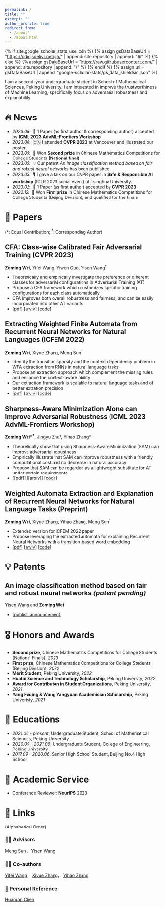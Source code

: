 ```yaml
---
permalink: /
title: ""
excerpt: ""
author_profile: true
redirect_from: 
  - /about/
  - /about.html
---
```


{% if site.google_scholar_stats_use_cdn %}
{% assign gsDataBaseUrl = "https://cdn.jsdelivr.net/gh/" | append: site.repository | append: "@" %}
{% else %}
{% assign gsDataBaseUrl = "https://raw.githubusercontent.com/" | append: site.repository | append: "/" %}
{% endif %}
{% assign url = gsDataBaseUrl | append: "google-scholar-stats/gs_data_shieldsio.json" %}

<span class='anchor' id='about-me'></span>

I am a second-year undergraduate student in School of Mathematical Sciences, Peking University.
I am interested in improve the trustworthiness of Machine Learning, specifically focus on adversarial robustness and explanability.

# 🔥 News
- *2023.06*: &nbsp;🎉 1 Paper (as first author & corresponding author) accepted by **ICML 2023 AdvML-Frontiers Workshop**
- *2023.06*: &nbsp;🇨🇦 I attended **CVPR 2023** at Vancouver and illustrated our poster
- *2023.05*: &nbsp;🥈 Won **Second prize** in Chinese Mathematics Competitions for College Students **(National final)**
- *2023.05*: &nbsp;💡 Our patent *An image classification method based on fair and robust neural networks* has been published
- *2023.05*: &nbsp;🎙 I gave a talk on our CVPR paper in **Safe & Responsible AI workshop** (ICLR 2023 social event) at Tsinghua University.
- *2023.02*: &nbsp;🎉 1 Paper (as first author) accepted by **CVPR 2023**
- *2022.12*: &nbsp;🏅️ Won **First prize** in Chinese Mathematics Competitions for College Students (Beijing Division), and qualified for the finals

# 📝 Papers
(\*: Equal Contribution; ${}^\dagger$: Corresponding Author)

## CFA: Class-wise Calibrated Fair Adversarial Training (CVPR 2023)
**Zeming Wei**, Yifei Wang, Yiwen Guo, Yisen Wang${}^\dagger$
- Theoretically and empirically investigate the preference of different classes for adversarial configurations in Adversarial Training (AT)
- Propose a CFA framework which customizes specific training configurations for each class automatically
- CFA improves both overall robustness and fairness, and can be easily incorporated into other AT variants
- [[pdf](https://openaccess.thecvf.com/content/CVPR2023/papers/Wei_CFA_Class-Wise_Calibrated_Fair_Adversarial_Training_CVPR_2023_paper.pdf)] [[arviv](https://arxiv.org/abs/2303.14460)] [[code](https://github.com/PKU-ML/CFA)]

## Extracting Weighted Finite Automata from Recurrent Neural Networks for Natural Languages (ICFEM 2022)
**Zeming Wei**, Xiyue Zhang, Meng Sun${}^\dagger$
- Identify the transition sparsity and the context dependency problem in WFA extraction from RNNs in natural language tasks
- Propose an extraction approach which complement the missing rules and enhance the context-aware ability
- Our extraction framework is scalable to natural language tasks and of better extration precision
- [[pdf](https://arxiv.org/pdf/2206.14621)] [[arviv](https://arxiv.org/abs/2206.14621)] [[code](https://github.com/weizeming/Extract_WFA_from_RNN_for_NL)]

## Sharpness-Aware Minimization Alone can Improve Adversarial Robustness (ICML 2023 AdvML-Frontiers Workshop)
**Zeming Wei\*${}^{\boldsymbol\dagger}$**, Jingyu Zhu\*, Yihao Zhang\*
- Theoretically show that using Sharpness-Aware Minimization (SAM) can improve adversarial robustness
- Empirically illustrate that SAM can improve robustness with a friendly computational cost and no decrease in natural accuracy
- Propose that SAM can be regarded as a lightweight substitute for AT under certain requirements
- [[pdf]] [[arxiv]] [[code](https://github.com/weizeming/SAM_AT)]

## Weighted Automata Extraction and Explanation of Recurrent Neural Networks for Natural Language Tasks (Preprint)
**Zeming Wei**, Xiyue Zhang, Yihao Zhang, Meng Sun${}^\dagger$
- Extended version for ICFEM 2022 paper
- Propose leveraging the extracted automata for explaining Recurrent Neural Networks with a transition-based word embedding
- [[pdf](https://arxiv.org/pdf/2306.14040)] [[arviv](https://arxiv.org/abs/2306.14040)] [[code](https://github.com/weizeming/Extract_WFA_from_RNN_for_NL)]


# 💡 Patents
## An image classification method based on fair and robust neural networks *(patent pending)*
Yisen Wang and **Zeming Wei**
- [[publish announcement](http://epub.cnipa.gov.cn/patent/CN116091838A)]

# 🎖 Honors and Awards
- **Second prize**, Chinese Mathematics Competitions for College Students (National Finals), *2023*
- **First prize**, Chinese Mathematics Competitions for College Students (Beijing Division), *2022*
- **Merit Student**, Peking University, *2022*
- **Huatai Science and Technology Scholarship**, Peking University, *2022*
- **Award for Contributon in Student Organizations**, Peking University, *2021*
- **Yang Fuqing & Wang Yangyuan Academician Scholarship**, Peking Univeristy, *2021*

# 📖 Educations
- *2021.06 - present*, Undergraduate Student, School of Mathematical Sciences, Peking University
- *2020.09 - 2021.06*, Undergraduate Student, College of Engineering, Peking University
- *2017.09 - 2020.06*, Senior High School Student, Beijing No.4 High School

# 💼 Academic Service
- Conference Reviewer: **NeurIPS** 2023

# 🔗 Links
(Alphabetical Order)
### 👨‍🏫 Advisors 
[Meng Sun](https://www.math.pku.edu.cn/teachers/sunm/indexen.html)， [Yisen Wang](https://yisenwang.github.io)

### 🧑‍🎓 Co-authors
[Yifei Wang](https://yifeiwang.me)， [Xiyue Zhang](https://zhang-xiyue.github.io/)， [Yihao Zhang](https://zhang-yihao.github.io/)

### 💟 Personal Reference
[Huanran Chen](https://huanranchen.github.io)

